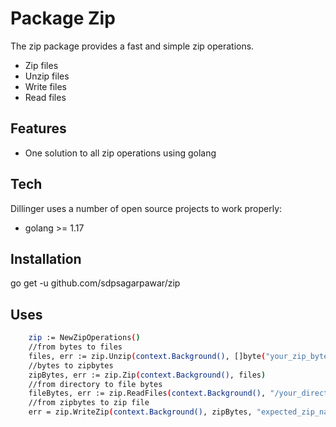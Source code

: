 # Package Zip
The zip package provides a fast and simple zip operations.

- Zip files
- Unzip files
- Write files
- Read files

## Features
- One solution to all zip operations using golang

## Tech

Dillinger uses a number of open source projects to work properly:

- golang >= 1.17

## Installation
go get -u github.com/sdpsagarpawar/zip
## Uses

```sh
    zip := NewZipOperations()
	//from bytes to files
	files, err := zip.Unzip(context.Background(), []byte("your_zip_bytes"))
	//bytes to zipbytes
	zipBytes, err := zip.Zip(context.Background(), files)
	//from directory to file bytes
	fileBytes, err := zip.ReadFiles(context.Background(), "/your_directory")
	//from zipbytes to zip file
	err = zip.WriteZip(context.Background(), zipBytes, "expected_zip_name.zip")
```
